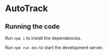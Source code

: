 
  # AutoTrack

  ## Running the code

  Run `npm i` to install the dependencies.

  Run `npm run dev` to start the development server.
  
